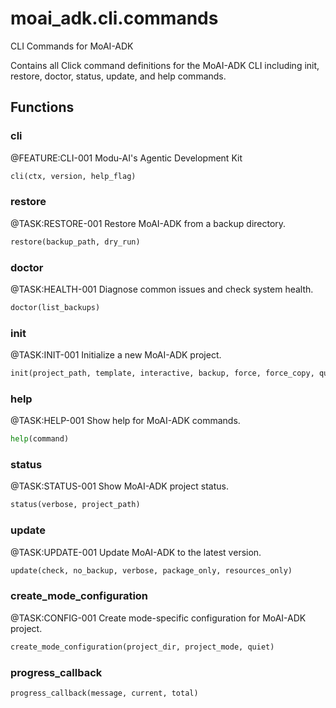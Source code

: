 # moai_adk.cli.commands

CLI Commands for MoAI-ADK

Contains all Click command definitions for the MoAI-ADK CLI including
init, restore, doctor, status, update, and help commands.

## Functions

### cli

@FEATURE:CLI-001 Modu-AI's Agentic Development Kit

```python
cli(ctx, version, help_flag)
```

### restore

@TASK:RESTORE-001 Restore MoAI-ADK from a backup directory.

```python
restore(backup_path, dry_run)
```

### doctor

@TASK:HEALTH-001 Diagnose common issues and check system health.

```python
doctor(list_backups)
```

### init

@TASK:INIT-001 Initialize a new MoAI-ADK project.

```python
init(project_path, template, interactive, backup, force, force_copy, quiet, personal, team)
```

### help

@TASK:HELP-001 Show help for MoAI-ADK commands.

```python
help(command)
```

### status

@TASK:STATUS-001 Show MoAI-ADK project status.

```python
status(verbose, project_path)
```

### update

@TASK:UPDATE-001 Update MoAI-ADK to the latest version.

```python
update(check, no_backup, verbose, package_only, resources_only)
```

### create_mode_configuration

@TASK:CONFIG-001 Create mode-specific configuration for MoAI-ADK project.

```python
create_mode_configuration(project_dir, project_mode, quiet)
```

### progress_callback

```python
progress_callback(message, current, total)
```
